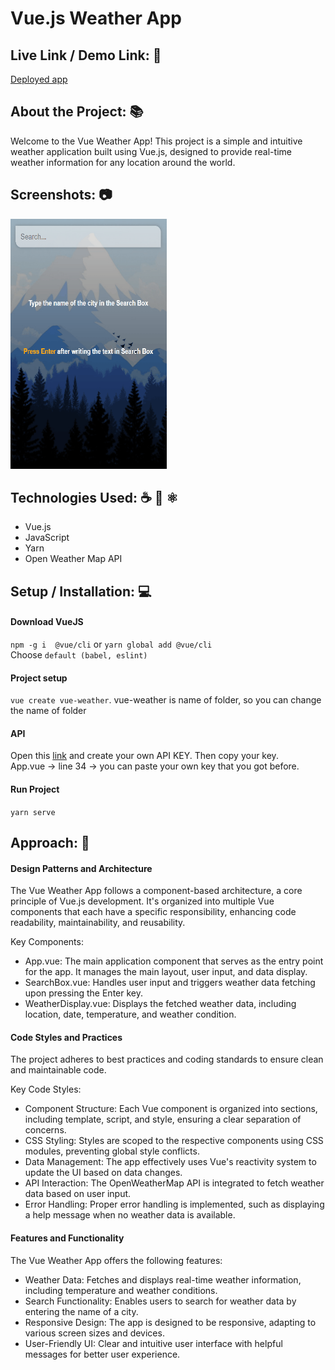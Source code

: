 # Vue.js Weather App

## Live Link / Demo Link: 🔗
[Deployed app](https://incredible-moonbeam-340408.netlify.app/)

## About the Project: 📚
Welcome to the Vue Weather App! This project is a simple and intuitive weather application built using Vue.js, designed to provide real-time weather information for any location around the world.

## Screenshots: 📷
<img src="https://github.com/alibinauanov/vue-weather/blob/main/weather.gif" width="250" height="400">

## Technologies Used: ☕️ 🐍 ⚛️
* Vue.js
* JavaScript
* Yarn
* Open Weather Map API

## Setup / Installation: 💻
#### Download VueJS</br>
```npm -g i  @vue/cli``` or ```yarn global add @vue/cli```</br>
Choose ```default (babel, eslint)```

#### Project setup</br>
```vue create vue-weather```. vue-weather is name of folder, so you can change the name of folder

#### API
Open this [link]([url](https://home.openweathermap.org/api_keys)) and create your own API KEY. Then copy your key.</br>
App.vue -> line 34 -> you can paste your own key that you got before.

#### Run Project</br>
```yarn serve```

## Approach: 🚶
#### Design Patterns and Architecture
The Vue Weather App follows a component-based architecture, a core principle of Vue.js development. It's organized into multiple Vue components that each have a specific responsibility, enhancing code readability, maintainability, and reusability.

Key Components:
* App.vue: The main application component that serves as the entry point for the app. It manages the main layout, user input, and data display.
* SearchBox.vue: Handles user input and triggers weather data fetching upon pressing the Enter key.
* WeatherDisplay.vue: Displays the fetched weather data, including location, date, temperature, and weather condition.

#### Code Styles and Practices
The project adheres to best practices and coding standards to ensure clean and maintainable code.

Key Code Styles:
* Component Structure: Each Vue component is organized into sections, including template, script, and style, ensuring a clear separation of concerns.
* CSS Styling: Styles are scoped to the respective components using CSS modules, preventing global style conflicts.
* Data Management: The app effectively uses Vue's reactivity system to update the UI based on data changes.
* API Interaction: The OpenWeatherMap API is integrated to fetch weather data based on user input.
* Error Handling: Proper error handling is implemented, such as displaying a help message when no weather data is available.

#### Features and Functionality
The Vue Weather App offers the following features:
* Weather Data: Fetches and displays real-time weather information, including temperature and weather conditions.
* Search Functionality: Enables users to search for weather data by entering the name of a city.
* Responsive Design: The app is designed to be responsive, adapting to various screen sizes and devices.
* User-Friendly UI: Clear and intuitive user interface with helpful messages for better user experience.
